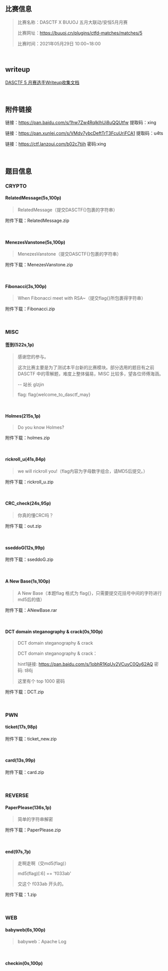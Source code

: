 ## 比赛信息

> 比赛名称：DASCTF X BUUOJ 五月大联动/安恒5月月赛
>
> 比赛网址：https://buuoj.cn/plugins/ctfd-matches/matches/5
>
> 比赛时间：2021年05月29日 10:00~18:00

<br/>

## writeup

[DASCTF 5 月赛选手Writeup收集文档](https://docs.qq.com/doc/DRFpZS0ZoTUdOTHh3)

<br/>

## 附件链接

链接：https://pan.baidu.com/s/1hw7Zw4RqlkIhUi8uQQUtfw 提取码：xing

链接：https://pan.xunlei.com/s/VMdv7ybcDeftTrT3FcuUriFCA1 提取码：u4ts

链接：https://ctf.lanzoui.com/b02c7tiih 密码:xing

<br/>

## 题目信息

### CRYPTO

#### RelatedMessage(5s,100p)

> RelatedMessage（提交DASCTF{}包裹的字符串）

附件下载：RelatedMessage.zip

<br/>

#### MenezesVanstone(5s,100p)

> MenezesVanstone（提交DASCTF{}包裹的字符串）

附件下载：MenezesVanstone.zip

<br/>

#### Fibonacci(3s,100p)

> When Fibonacci meet with RSA~（提交flag{}所包裹得字符串）

附件下载：Fibonacci.zip

<br/>

### MISC

#### 签到(522s,1p)

> 感谢您的参与。
>
> 这次比赛主要是为了测试本平台新的比赛模块。部分选用的题目有之前 DASCTF 中的零解题，难度上整体偏易，MISC 比较多，望各位师傅海涵。
>
> -- 站长 glzjin
>
> flag: flag{welcome_to_dasctf_may}

<br/>

#### Holmes(215s,1p)

> Do you know Holmes?

附件下载：holmes.zip

<br/>

#### rickroll_u(41s,84p)

> we will rickroll you!（flag内容为字母数字组合，请MD5后提交。）

附件下载：rickroll_u.zip

<br/>

#### CRC_check(24s,95p)

> 你真的懂CRC吗？

附件下载：out.zip

<br/>

#### sseddoG(12s,99p)

附件下载：sseddoG.zip

<br/>

#### A New Base(1s,100p)

> A New Base（本题flag 格式为 flag{}，只需要提交花括号中间的字符进行md5后的值）

附件下载：ANewBase.rar

<br/>

#### DCT domain steganography & crack(0s,100p)

> DCT domain steganography & crack
>
> DCT domain steganography & crack：
>
> hint1链接: https://pan.baidu.com/s/1obhR1KqUv2VCuyC0Qy62AQ 密码: t86j
>
> 这里有个 top 1000 密码

附件下载：DCT.zip

<br/>

### PWN

#### ticket(17s,98p)

附件下载：ticket_new.zip

<br/>

#### card(13s,99p)

附件下载：card.zip

<br/>

### REVERSE

#### PaperPlease(136s,1p)

> 简单的字符串解密

附件下载：PaperPlease.zip

<br/>

#### end(97s,7p)

> 走啊走啊（交md5(flag)）
>
> md5(flag)[:6] == 'f033ab'
>
> 交这个 f033ab 开头的。

附件下载：1.zip

<br/>

### WEB

#### babyweb(6s,100p)

> babyweb：Apache Log

<br/>

#### checkin(0s,100p)

